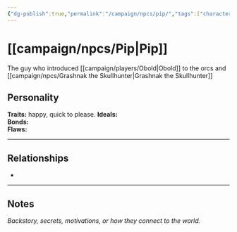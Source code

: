 ```yaml
---
{"dg-publish":true,"permalink":"/campaign/npcs/pip/","tags":["character","npc"],"noteIcon":"","created":"2025-10-26T12:33:46.161-07:00","updated":"2025-10-27T13:38:50.418-07:00"}
---
```


# [[campaign/npcs/Pip\|Pip]]
The guy who introduced [[campaign/players/Obold\|Obold]] to the orcs and [[campaign/npcs/Grashnak the Skullhunter\|Grashnak the Skullhunter]]

## Personality
**Traits:**  happy, quick to please. 
**Ideals:**  
**Bonds:**  
**Flaws:**  

---

## Relationships
- 

---

## Notes
*Backstory, secrets, motivations, or how they connect to the world.*
